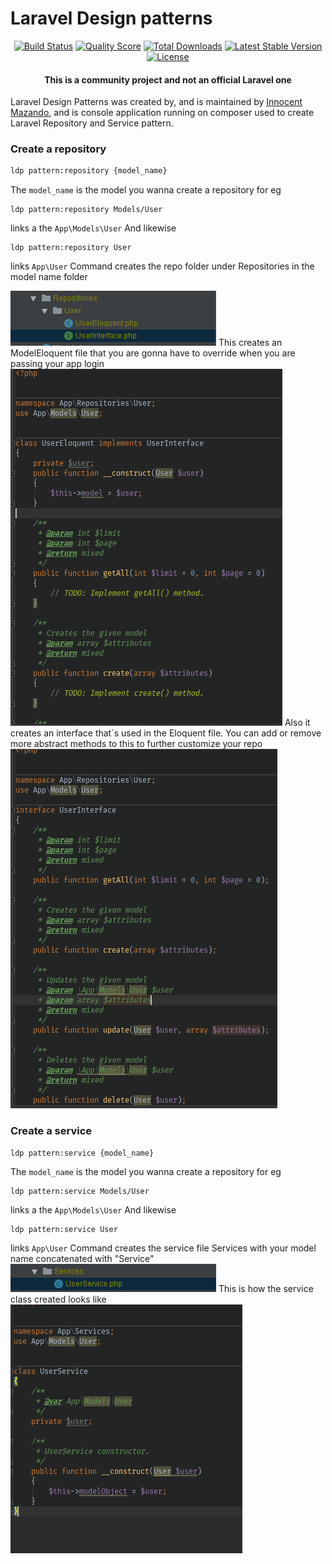 <h1>
Laravel Design patterns
</h1>

<p align="center">
  <a href="https://travis-ci.org/laravel-zero/framework"><img src="https://img.shields.io/travis/laravel-zero/framework/stable.svg" alt="Build Status"></img></a>
  <a href="https://scrutinizer-ci.com/g/laravel-zero/framework"><img src="https://img.shields.io/scrutinizer/g/laravel-zero/framework.svg" alt="Quality Score"></img></a>
  <a href="https://packagist.org/packages/laravel-zero/framework"><img src="https://poser.pugx.org/laravel-zero/framework/d/total.svg" alt="Total Downloads"></a>
  <a href="https://packagist.org/packages/laravel-zero/framework"><img src="https://poser.pugx.org/laravel-zero/framework/v/stable.svg" alt="Latest Stable Version"></a>
  <a href="https://packagist.org/packages/laravel-zero/framework"><img src="https://poser.pugx.org/laravel-zero/framework/license.svg" alt="License"></a>
</p>

<h4> <center>This is a <bold>community project</bold> and not an official Laravel one </center></h4>

Laravel Design Patterns was created by, and is maintained by [Innocent Mazando](https://github.com/innoflash), and is console application running on composer used to create Laravel Repository and Service pattern. 

### Create a repository
```sh
ldp pattern:repository {model_name}
```
The ```model_name``` is the model you wanna create a repository for
eg
```dotenv
ldp pattern:repository Models/User
``` 
links a the ```App\Models\User```
And likewise 
```
ldp pattern:repository User
```
links ```App\User```
Command creates the repo folder under Repositories in the model name folder

![Repo folder](images/repo_folder.PNG)
This creates an ModelEloquent file that you are gonna have to override when you are passing your app login
![Repo Eloquent](images/repo_eloq.PNG)
Also it creates an interface that`s used in the Eloquent file. You can add or remove more abstract methods to this to further customize your repo
![Repo Interface](images/repo_interface.PNG)

### Create a service
```dotenv
ldp pattern:service {model_name}
```
The ```model_name``` is the model you wanna create a repository for
eg
```dotenv
ldp pattern:service Models/User
```
links a the ```App\Models\User```
And likewise 
```
ldp pattern:service User
```
links ```App\User```
Command creates the service file Services with your model name concatenated with "Service"
![Service file](images/service_folder.PNG)
This is how the service class created looks like
![Service stub](images/service_stub.PNG)
